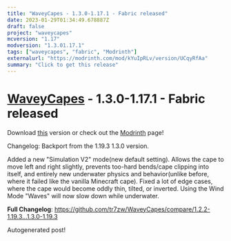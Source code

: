 ```yaml
---
title: "WaveyCapes - 1.3.0-1.17.1 - Fabric released"
date: 2023-01-29T01:34:49.678887Z
draft: false
project: "waveycapes"
mcversion: "1.17"
modversion: "1.3.01.17.1"
tags: ["waveycapes", "fabric", "Modrinth"]
externalurl: "https://modrinth.com/mod/kYuIpRLv/version/UCqyRfAa"
summary: "Click to get this release"
---
```

# [WaveyCapes](/project/waveycapes) - 1.3.0-1.17.1 - Fabric released
Download [this](https://modrinth.com/mod/kYuIpRLv/version/UCqyRfAa) version or check out the [Modrinth](https://modrinth.com/mod/kYuIpRLv) page!

Changelog: Backport from the 1.19.3 1.3.0 version.

Added a new "Simulation V2" mode(new default setting). Allows the cape to move left and right slightly, prevents too-hard bends/cape clipping into itself, and entirely new underwater physics and behavior(unlike before, where it failed like the vanilla Minecraft cape).
Fixed a lot of edge cases, where the cape would become oddly thin, tilted, or inverted.
Using the Wind Mode "Waves" will now slow down while underwater.

**Full Changelog**: https://github.com/tr7zw/WaveyCapes/compare/1.2.2-1.19.3...1.3.0-1.19.3

Autogenerated post!

